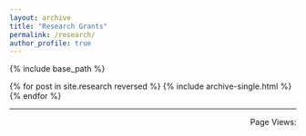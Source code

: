 ```yaml
---
layout: archive
title: "Research Grants"
permalink: /research/
author_profile: true
---
```


{% include base_path %}

{% for post in site.research reversed %}
  {% include archive-single.html %}
{% endfor %}

------
<!-- 不蒜子访问统计 -->
<p align="right" ><span id="busuanzi_container_site_pv">Page Views:<span id="busuanzi_value_site_pv"></span>